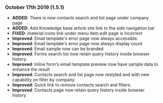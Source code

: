 ### October 17th 2019 (1.5.1)
* **ADDED**: There is now contacts search and list page under company page
* **ADDED**:  Add Knowledge base article site link to the side navigation bar
* **FIXED**: material icons link under menu item edit page is incorrect
* **Improved**: Email template's error page now always accessible. 
* **Improved**: Email template's error page now always display count
* **Improved**: Email sample now can be branded
* **Improved**: Forms search list now retain query history inside browser history.
* **Improved**: Inline form's email template preview now have sample data to enhance the result
* **Improved**: Contacts search and list page now restyled and with new capability on filter by company.
* **Improved**: Quick link to remove contacts search and filters.
* **Improved**: Contacts page now retain query history inside browser history
